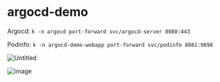 # argocd-demo

Argocd:
`k -n argocd port-forward svc/argocd-server 8080:443`

Podinfo:
`k -n argocd-demo-webapp port-forward svc/podinfo 8081:9898`

![Untitled](https://github.com/markwcodes/argocd-demo/assets/7064464/e7982c74-d6c0-4924-b208-a99486aa014b)

![image](https://github.com/markwcodes/argocd-demo/assets/7064464/6a2e1e0c-12be-4d01-801f-8f9b409b8295)
